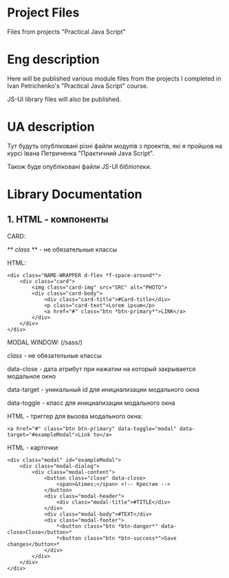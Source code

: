# Project Files
Files from projects "Practical Java Script"

# Eng description
Here will be published various module files from the projects I completed in Ivan Petrichenko's "Practical Java Script" course.

JS-UI library files will also be published.

# UA description
Тут будуть опубліковані різні файли модулів з проектів, які я пройшов на курсі Івана Петриченка "Практичний Java Script".

Також буде опубліковані файли JS-UI бібліотеки.


# Library Documentation
## 1. HTML - компоненты

CARD:

** *class* ** - не обязательные классы

HTML:

    <div class="NAME-WRAPPER d-flex *f-space-around*">
        <div class="card">
            <img class="card-img" src="SRC" alt="PHOTO">
            <div class="card-body">
                <div class="card-title">#Card-title</div>
                <p class="card-text">Lorem ipsum</p>
                <a href="#" class="btn *btn-primary*">LINK</a>
            </div>
        </div>
    </div>

MODAL WINDOW: (/sass/)

*class* - не обязательные классы

data-close - дата атрибут при нажатии на который закрывается модальное окно


data-target -  уникальный id для инициализации модального окна

data-toggle - класс для инициализации модального окна

HTML - триггер для вызова модального окна:

    <a href="#" class="btn btn-primary" data-toggle="modal" data-target="#exampleModal">Link to</a>

HTML - карточки: 

    <div class="modal" id="exampleModal">
        <div class="modal-dialog">
            <div class="modal-content">
                <button class="close" data-close>
                    <span>&times;</span> <!-- Крестик -->
                </button>
                <div class="modal-header">
                    <div class="modal-title">#TITLE</div>
                </div>
                <div class="modal-body">#TEXT</div>
                <div class="modal-footer">
                    *<button class="btn *btn-danger*" data-close>Close</button>*
                    *<button class="btn *btn-success*">Save changes</button>*
                </div>
            </div>
        </div>
    </div>
